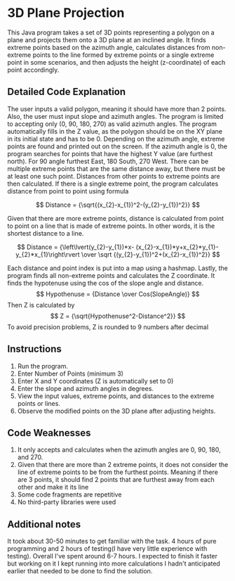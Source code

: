 # 3D Plane Projection

This Java program takes a set of 3D points representing a polygon on a plane and projects them onto a 3D plane at an inclined angle. It finds extreme points based on the azimuth angle, calculates distances from non-extreme points to the line formed by extreme points or a single extreme point in some scenarios, and then adjusts the height (z-coordinate) of each point accordingly.

## Detailed Code Explanation
The user inputs a valid polygon, meaning it should have more than 2 points. Also, the user must input slope and azimuth angles. The program is limited to accepting only (0, 90, 180, 270) as valid azimuth angles. The program automatically fills in the Z value, as the polygon should be on the XY plane in its initial state and has to be 0. Depending on the azimuth angle, extreme points are found and printed out on the screen. If the azimuth angle is 0, the program searches for points that have the highest Y value (are furthest north). For 90 angle furthest East, 180 South, 270 West. There can be multiple extreme points that are the same distance away, but there must be at least one such point. Distances from other points to extreme points are then calculated. If there is a single extreme point, the program calculates distance from point to point using formula

$$ Distance = {\sqrt{(x_{2}-x_{1})^2-(y_{2}-y_{1})^2}} $$

Given that there are more extreme points, distance is calculated from point to point on a line that is made of extreme points.
In other words, it is the shortest distance to a line.

$$ Distance = {\left\lvert(y_{2}-y_{1})*x- (x_{2}-x_{1})*y+x_{2}*y_{1}-y_{2}*x_{1}\right\rvert \over \sqrt {(y_{2}-y_{1})^2+(x_{2}-x_{1})^2}} $$

Each distance and point index is put into a map using a hashmap.
Lastly, the program finds all non-extreme points and calculates the Z coordinate. It finds the hypotenuse using the cos of the slope angle and distance.
$$ Hypothenuse = {Distance \over Cos(SlopeAngle)} $$
Then Z is calculated by
$$ Z = {\sqrt{Hypothenuse^2-Distance^2}} $$
To avoid precision problems, Z is rounded to 9 numbers after decimal




## Instructions

1. Run the program.
2. Enter Number of Points (minimum 3)
3. Enter X and Y coordinates (Z is automatically set to 0)
4. Enter the slope and azimuth angles in degrees.
5. View the input values, extreme points, and distances to the extreme points or lines.
6. Observe the modified points on the 3D plane after adjusting heights.

## Code Weaknesses

 1. It only accepts and calculates when the azimuth angles are 0, 90, 180, and 270.
 2. Given that there are more than 2 extreme points, it does not consider the line of extreme points to be from the furthest points. Meaning if there are 3 points, it should find 2 points that are furthest away from each other and make it its line
 3. Some code fragments are repetitive
 4. No third-party libraries were used

## Additional notes
It took about 30-50 minutes to get familiar with the task. 4 hours of pure programming and 2 hours of testing(I have very little experience with testing). Overall I've spent around 6-7 hours. 
I expected to finish it faster but working on it I kept running into more calculations I hadn't anticipated earlier that needed to be done to find the solution.
 
